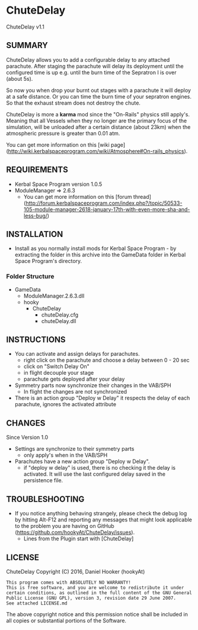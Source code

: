 ChuteDelay
==========

ChuteDelay v1.1

## SUMMARY

ChuteDelay allows you to add a configurable delay to any attached parachute. After staging the parachute will delay its deployment until the configured time is up e.g. until the burn time of the Sepratron I is over (about 5s).

So now you when drop your burnt out stages with a parachute it will deploy at a safe distance. Or you can time the burn time of your  sepratron engines. So that the exhaust stream does not destroy the chute.

ChuteDelay is more a **karma** mod since the "On-Rails" physics still apply's. Meaning that all Vessels when they no longer are the primary focus of the simulation, will be unloaded after a certain distance (about 23km) when the atmospheric pressure is greater than 0.01 atm.

You can get more information on this [wiki page] (http://wiki.kerbalspaceprogram.com/wiki/Atmosphere#On-rails_physics).

## REQUIREMENTS

* Kerbal Space Program version 1.0.5
* ModuleManager => 2.6.3
	* You can get more information on this [forum thread] (http://forum.kerbalspaceprogram.com/index.php?/topic/50533-105-module-manager-2618-january-17th-with-even-more-sha-and-less-bug/)

## INSTALLATION

* Install as you normally install mods for Kerbal Space Program - by extracting the folder in this archive into the GameData folder in Kerbal Space Program's directory.

### Folder Structure

* GameData
	* ModuleManager.2.6.3.dll
	* hooky
		* ChuteDelay
			* chuteDelay.cfg
			* chuteDelay.dll

## INSTRUCTIONS

* You can activate and assign delays for parachutes.
	* right click on the parachute and choose a delay between 0 - 20 sec
	* click on "Switch Delay On"
	* in flight decouple your stage
	* parachute gets deployed after your delay
* Symmetry parts now synchronize their changes in the VAB/SPH
	* In flight the changes are not synchronized
* There is an action group "Deploy w Delay" it respects the delay of each parachute, ignores the activated attribute

## CHANGES

Since Version 1.0
* Settings are synchronize to their symmetry parts
	* only apply's when in the VAB/SPH
* Parachutes have a new action group "Deploy w Delay".
	* if "deploy w delay" is used, there is no checking it the delay is activated. It will use the last configured delay saved in the persistence file.

## TROUBLESHOOTING

* If you notice anything behaving strangely, please check the debug log by hitting Alt-F12 and reporting any messages that might look applicable to the problem you are having on GitHub (https://github.com/hookyAt/ChuteDelay/issues).
	* Lines from the Plugin start with [ChuteDelay]

## LICENSE

ChuteDelay Copyright (C) 2016, Daniel Hooker (hookyAt)

	This program comes with ABSOLUTELY NO WARRANTY!
	This is free software, and you are welcome to redistribute it under certain conditions, as outlined in the full content of the GNU General Public License (GNU GPL), version 3, revision date 29 June 2007.
    See attached LICENSE.md

The above copyright notice and this permission notice shall be included in all copies or substantial portions of the Software. 
